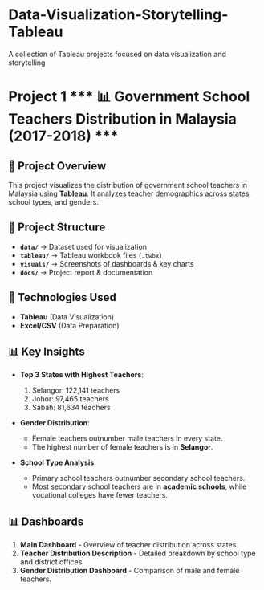 # Data-Visualization-Storytelling-Tableau
A collection of Tableau projects focused on data visualization and storytelling

# Project 1 *** 📊 Government School Teachers Distribution in Malaysia (2017-2018) ***

## 📌 Project Overview
This project visualizes the distribution of government school teachers in Malaysia using **Tableau**. It analyzes teacher demographics across states, school types, and genders.

## 📂 Project Structure
- **`data/`** → Dataset used for visualization
- **`tableau/`** → Tableau workbook files (`.twbx`)
- **`visuals/`** → Screenshots of dashboards & key charts
- **`docs/`** → Project report & documentation

## 🚀 Technologies Used
- **Tableau** (Data Visualization)
- **Excel/CSV** (Data Preparation)

## 📊 Key Insights
- **Top 3 States with Highest Teachers**:  
  1. Selangor: 122,141 teachers  
  2. Johor: 97,465 teachers  
  3. Sabah: 81,634 teachers  

- **Gender Distribution**:  
  - Female teachers outnumber male teachers in every state.  
  - The highest number of female teachers is in **Selangor**.  

- **School Type Analysis**:  
  - Primary school teachers outnumber secondary school teachers.  
  - Most secondary school teachers are in **academic schools**, while vocational colleges have fewer teachers.  

## 📊 Dashboards
1. **Main Dashboard** - Overview of teacher distribution across states.
2. **Teacher Distribution Description** - Detailed breakdown by school type and district offices.
3. **Gender Distribution Dashboard** - Comparison of male and female teachers.
